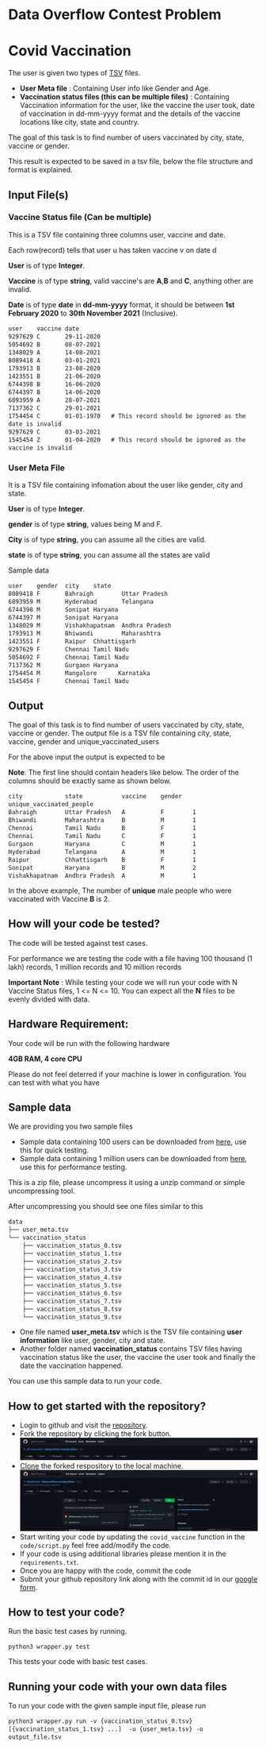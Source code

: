# Data Overflow Contest Problem

# Covid Vaccination
The user is given two types of [TSV](https://www.geeksforgeeks.org/simple-ways-to-read-tsv-files-in-python/) files.

* **User Meta file** :  Containing User info  like Gender and Age.
* **Vaccination status files (this can be multiple files)** : Containing Vaccination  information for the user, like the vaccine the user took, date of vaccination in dd-mm-yyyy format and the details of the vaccine locations like city, state and country.

The goal of this task is to find number of users vaccinated by  city, state,  vaccine or gender.

This result is expected to be saved in a tsv file, below the file structure and format is explained.

## Input File(s)
### Vaccine Status file (Can be multiple)
This is a TSV file containing three columns user, vaccine and date.

Each row(record) tells that user u has taken vaccine v on date d

**User** is of type **Integer**.

**Vaccine** is of type **string**, valid vaccine's are **A**,**B** and **C**, anything other are invalid.

**Date** is  of type **date** in **dd-mm-yyyy** format, it should be between **1st February 2020** to **30th November 2021** (Inclusive).


```
user    vaccine date
9297629 C       29-11-2020
5054692 B       08-07-2021
1348029 A       14-08-2021
8089418 A       03-01-2021
1793913 B       23-08-2020
1423551 B       21-06-2020
6744398 B       16-06-2020
6744397 B       14-06-2020
6893959 A       28-07-2021
7137362 C       29-01-2021
1754454 C       01-01-1970   # This record should be ignored as the date is invalid
9297629 C       03-03-2021
1545454 Z       01-04-2020   # This record should be ignored as the vaccine is invalid
```
### User Meta File
It is a TSV file containing infomation about the user like gender, city and state.

**User** is of type **Integer**.

**gender** is of type **string**, values being M and F.

**City** is of type **string**, you can assume all the cities are valid.

**state** is of type **string**, you can assume all the states are valid


Sample data
```
user    gender  city    state
8089418 F       Bahraigh        Uttar Pradesh
6893959 M       Hyderabad       Telangana
6744398 M       Sonipat Haryana
6744397 M       Sonipat Haryana
1348029 M       Vishakhapatnam  Andhra Pradesh
1793913 M       Bhiwandi        Maharashtra
1423551 F       Raipur  Chhattisgarh
9297629 F       Chennai Tamil Nadu
5054692 F       Chennai Tamil Nadu
7137362 M       Gurgaon Haryana
1754454 M       Mangalore      Karnataka
1545454 F       Chennai Tamil Nadu
```

## Output
The goal of this task is to find number of users vaccinated by  city, state,  vaccine or gender.
The output file is a TSV file containing city, state, vaccine, gender and unique_vaccinated_users

For the above input the output is expected to be

**Note**: The first line should contain headers like below. The order of the columns should be exactly same as shown below.
```
city            state           vaccine    gender   unique_vaccinated_people
Bahraigh        Uttar Pradesh   A          F        1
Bhiwandi        Maharashtra     B          M        1  
Chennai         Tamil Nadu      B          F        1
Chennai         Tamil Nadu      C          F        1
Gurgaon         Haryana         C          M        1 
Hyderabad       Telangana       A          M        1
Raipur          Chhattisgarh    B          F        1
Sonipat         Haryana         B          M        2
Vishakhapatnam  Andhra Pradesh  A          M        1

```

In the above example, The number of **unique** male people who were vaccinated with Vaccine **B** is 2. 

## How will your code be tested?
The code will be tested against test cases.

For performance we are testing the code with a file having 100 thousand (1 lakh) records, 1 million records and 10 million records


**Important Note** : While testing your code we will run your code with N Vaccine Status files, 1 <= N <= 10. You can expect all the **N** files to be evenly divided with data.


## Hardware Requirement:

Your code will be run with the following hardware

 **4GB RAM, 4 core CPU**
 
 Please do not feel deterred if your machine is lower in configuration. You can test with what you have
 
## Sample data

We are providing you two sample files

* Sample data containing 100 users can be downloaded from [here](https://dataoverflow.affinityanswers.com/sample_data/problem/100_records.zip), use this for quick testing.
* Sample data containing 1 million users can be downloaded from [here](https://dataoverflow.affinityanswers.com/sample_data/problem/1_million_records.zip), use this for performance testing.

This is a zip file, please uncompress it using a unzip command or simple uncompressing tool.

After uncompressing you should see one files similar to this
```
data
├── user_meta.tsv
└── vaccination_status
    ├── vaccination_status_0.tsv
    ├── vaccination_status_1.tsv
    ├── vaccination_status_2.tsv
    ├── vaccination_status_3.tsv
    ├── vaccination_status_4.tsv
    ├── vaccination_status_5.tsv
    ├── vaccination_status_6.tsv
    ├── vaccination_status_7.tsv
    ├── vaccination_status_8.tsv
    └── vaccination_status_9.tsv
```
 
 * One file named **user_meta.tsv** which is the TSV file containing **user information** like user, gender, city and state.
 * Another folder named **vaccination_status** contains TSV files having vaccination status like the user, the vaccine the user took and finally the date the vaccination happened.  

You can use this sample data to run your code.



## How to get started with the repository?
* Login to github and visit the [repository](https://github.com/affinityanswers/dataoverflow_Dec2021/).
* Fork the repository by clicking the fork button.
![Fork](images/fork.png)
* [Clone](https://git-scm.com/book/en/v2/Git-Basics-Getting-a-Git-Repository#_git_cloning) the forked respository to the local machine.
![Clone](images/clone.png)
* Start writing your code by updating the `covid_vaccine` function in the `code/script.py`  feel free add/modify the code.
* If your code is using additional libraries please mention it in the `requirements.txt`.
* Once you are happy with the code, commit the code
* Submit your github repository link along with the commit id in our [google form](https://docs.google.com/forms/d/e/1FAIpQLSfcLzodcRG4fhD6en4r8o-CqtTXtiwBt_k_28P0G3PXcH9ksg/viewform).


## How to test your code?

Run the basic test cases by running.
  
  ```console
  python3 wrapper.py test
  ```
  
  This tests your code with basic test cases.

## Running your code with your own data files

To run your code with the given sample input file, please run

```console
python3 wrapper.py run -v {vaccination_status_0.tsv} [{vaccination_status_1.tsv} ...]  -u {user_meta.tsv} -o output_file.tsv
```
